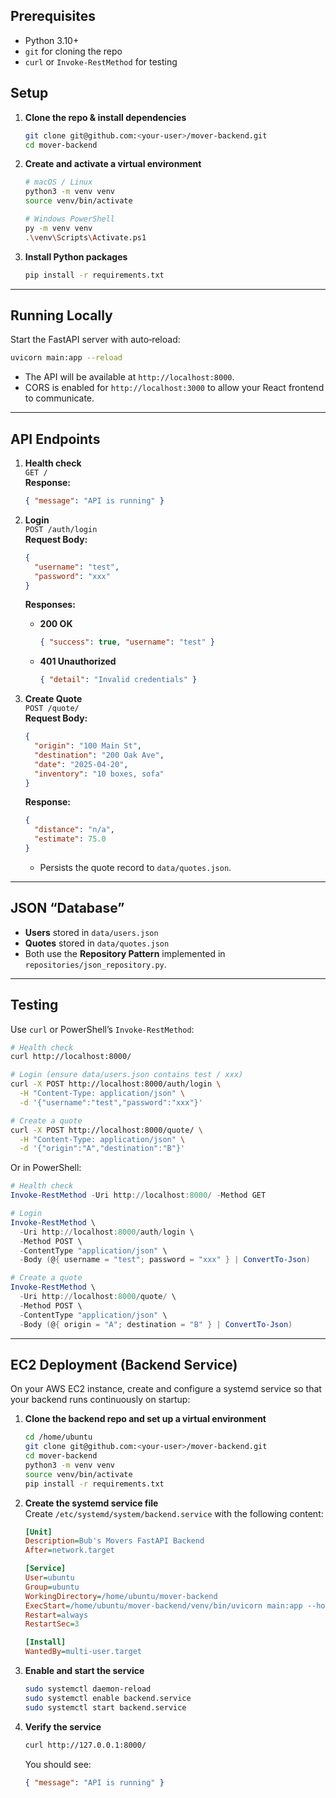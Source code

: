 ## Prerequisites
- Python 3.10+
- `git` for cloning the repo
- `curl` or `Invoke-RestMethod` for testing

## Setup

1. **Clone the repo & install dependencies**
   ```bash
   git clone git@github.com:<your-user>/mover-backend.git
   cd mover-backend
   ```
2. **Create and activate a virtual environment**
   ```bash
   # macOS / Linux
   python3 -m venv venv
   source venv/bin/activate

   # Windows PowerShell
   py -m venv venv
   .\venv\Scripts\Activate.ps1
   ```
3. **Install Python packages**
   ```bash
   pip install -r requirements.txt
   ```

---

## Running Locally

Start the FastAPI server with auto‑reload:
```bash
uvicorn main:app --reload
```
- The API will be available at `http://localhost:8000`.
- CORS is enabled for `http://localhost:3000` to allow your React frontend to communicate.

---

## API Endpoints

1. **Health check**  
   `GET /`  
   **Response:**  
   ```json
   { "message": "API is running" }
   ```

2. **Login**  
   `POST /auth/login`  
   **Request Body:**  
   ```json
   {
     "username": "test",
     "password": "xxx"
   }
   ```  
   **Responses:**
   - **200 OK**  
     ```json
     { "success": true, "username": "test" }
     ```  
   - **401 Unauthorized**  
     ```json
     { "detail": "Invalid credentials" }
     ```

3. **Create Quote**  
   `POST /quote/`  
   **Request Body:**  
   ```json
   {
     "origin": "100 Main St",
     "destination": "200 Oak Ave",
     "date": "2025-04-20",
     "inventory": "10 boxes, sofa"
   }
   ```  
   **Response:**  
   ```json
   {
     "distance": "n/a",
     "estimate": 75.0
   }
   ```  
   - Persists the quote record to `data/quotes.json`.

---

## JSON “Database”
- **Users** stored in `data/users.json`
- **Quotes** stored in `data/quotes.json`
- Both use the **Repository Pattern** implemented in `repositories/json_repository.py`.

---

## Testing

Use `curl` or PowerShell’s `Invoke-RestMethod`:

```bash
# Health check
curl http://localhost:8000/

# Login (ensure data/users.json contains test / xxx)
curl -X POST http://localhost:8000/auth/login \
  -H "Content-Type: application/json" \
  -d '{"username":"test","password":"xxx"}'

# Create a quote
curl -X POST http://localhost:8000/quote/ \
  -H "Content-Type: application/json" \
  -d '{"origin":"A","destination":"B"}'
```

Or in PowerShell:

```powershell
# Health check
Invoke-RestMethod -Uri http://localhost:8000/ -Method GET

# Login
Invoke-RestMethod \
  -Uri http://localhost:8000/auth/login \
  -Method POST \
  -ContentType "application/json" \
  -Body (@{ username = "test"; password = "xxx" } | ConvertTo-Json)

# Create a quote
Invoke-RestMethod \
  -Uri http://localhost:8000/quote/ \
  -Method POST \
  -ContentType "application/json" \
  -Body (@{ origin = "A"; destination = "B" } | ConvertTo-Json)
```

---

## EC2 Deployment (Backend Service)

On your AWS EC2 instance, create and configure a systemd service so that your backend runs continuously on startup:

1. **Clone the backend repo and set up a virtual environment**  
   ```bash
   cd /home/ubuntu
   git clone git@github.com:<your-user>/mover-backend.git
   cd mover-backend
   python3 -m venv venv
   source venv/bin/activate
   pip install -r requirements.txt
   ```

2. **Create the systemd service file**  
   Create `/etc/systemd/system/backend.service` with the following content:
   ```ini
   [Unit]
   Description=Bub's Movers FastAPI Backend
   After=network.target

   [Service]
   User=ubuntu
   Group=ubuntu
   WorkingDirectory=/home/ubuntu/mover-backend
   ExecStart=/home/ubuntu/mover-backend/venv/bin/uvicorn main:app --host 0.0.0.0 --port 8000
   Restart=always
   RestartSec=3

   [Install]
   WantedBy=multi-user.target
   ```

3. **Enable and start the service**  
   ```bash
   sudo systemctl daemon-reload
   sudo systemctl enable backend.service
   sudo systemctl start backend.service
   ```

4. **Verify the service**  
   ```bash
   curl http://127.0.0.1:8000/
   ```
   You should see:
   ```json
   { "message": "API is running" }
   ```

